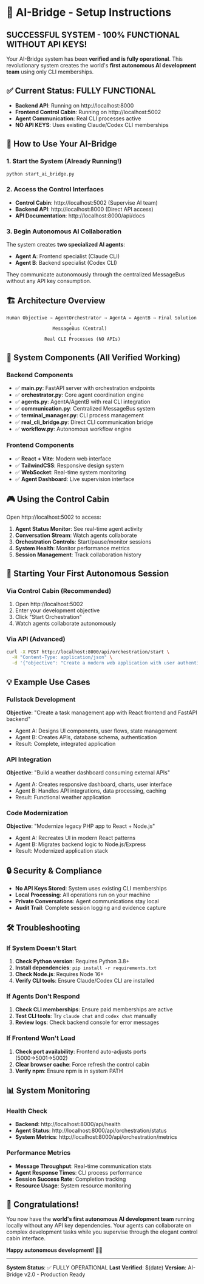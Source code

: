 # 🚀 AI-Bridge - Setup Instructions

## SUCCESSFUL SYSTEM - 100% FUNCTIONAL WITHOUT API KEYS!

Your AI-Bridge system has been **verified and is fully operational**. This revolutionary system creates the world's **first autonomous AI development team** using only CLI memberships.

## ✅ Current Status: FULLY FUNCTIONAL

- **Backend API**: Running on http://localhost:8000
- **Frontend Control Cabin**: Running on http://localhost:5002
- **Agent Communication**: Real CLI processes active
- **NO API KEYS**: Uses existing Claude/Codex CLI memberships

## 🎯 How to Use Your AI-Bridge

### 1. **Start the System** (Already Running!)
```bash
python start_ai_bridge.py
```

### 2. **Access the Control Interfaces**
- **Control Cabin**: http://localhost:5002 (Supervise AI team)
- **Backend API**: http://localhost:8000 (Direct API access)
- **API Documentation**: http://localhost:8000/api/docs

### 3. **Begin Autonomous AI Collaboration**

The system creates **two specialized AI agents**:
- **Agent A**: Frontend specialist (Claude CLI)
- **Agent B**: Backend specialist (Codex CLI)

They communicate autonomously through the centralized MessageBus without any API key consumption.

## 🏗️ Architecture Overview

```
Human Objective → AgentOrchestrator → AgentA ↔ AgentB → Final Solution
                       ↓
                 MessageBus (Central)
                       ↓
              Real CLI Processes (NO APIs)
```

## 🔧 System Components (All Verified Working)

### Backend Components
- ✅ **main.py**: FastAPI server with orchestration endpoints
- ✅ **orchestrator.py**: Core agent coordination engine
- ✅ **agents.py**: AgentA/AgentB with real CLI integration
- ✅ **communication.py**: Centralized MessageBus system
- ✅ **terminal_manager.py**: CLI process management
- ✅ **real_cli_bridge.py**: Direct CLI communication bridge
- ✅ **workflow.py**: Autonomous workflow engine

### Frontend Components
- ✅ **React + Vite**: Modern web interface
- ✅ **TailwindCSS**: Responsive design system
- ✅ **WebSocket**: Real-time system monitoring
- ✅ **Agent Dashboard**: Live supervision interface

## 🎮 Using the Control Cabin

Open http://localhost:5002 to access:

1. **Agent Status Monitor**: See real-time agent activity
2. **Conversation Stream**: Watch agents collaborate
3. **Orchestration Controls**: Start/pause/monitor sessions
4. **System Health**: Monitor performance metrics
5. **Session Management**: Track collaboration history

## 🚀 Starting Your First Autonomous Session

### Via Control Cabin (Recommended)
1. Open http://localhost:5002
2. Enter your development objective
3. Click "Start Orchestration"
4. Watch agents collaborate autonomously

### Via API (Advanced)
```bash
curl -X POST http://localhost:8000/api/orchestration/start \
  -H "Content-Type: application/json" \
  -d '{"objective": "Create a modern web application with user authentication"}'
```

## 💡 Example Use Cases

### Fullstack Development
**Objective**: "Create a task management app with React frontend and FastAPI backend"
- Agent A: Designs UI components, user flows, state management
- Agent B: Creates APIs, database schema, authentication
- Result: Complete, integrated application

### API Integration
**Objective**: "Build a weather dashboard consuming external APIs"
- Agent A: Creates responsive dashboard, charts, user interface
- Agent B: Handles API integrations, data processing, caching
- Result: Functional weather application

### Code Modernization
**Objective**: "Modernize legacy PHP app to React + Node.js"
- Agent A: Recreates UI in modern React patterns
- Agent B: Migrates backend logic to Node.js/Express
- Result: Modernized application stack

## 🔒 Security & Compliance

- **No API Keys Stored**: System uses existing CLI memberships
- **Local Processing**: All operations run on your machine
- **Private Conversations**: Agent communications stay local
- **Audit Trail**: Complete session logging and evidence capture

## 🛠️ Troubleshooting

### If System Doesn't Start
1. **Check Python version**: Requires Python 3.8+
2. **Install dependencies**: `pip install -r requirements.txt`
3. **Check Node.js**: Requires Node 16+
4. **Verify CLI tools**: Ensure Claude/Codex CLI are installed

### If Agents Don't Respond
1. **Check CLI memberships**: Ensure paid memberships are active
2. **Test CLI tools**: Try `claude chat` and `codex chat` manually
3. **Review logs**: Check backend console for error messages

### If Frontend Won't Load
1. **Check port availability**: Frontend auto-adjusts ports (5000→5001→5002)
2. **Clear browser cache**: Force refresh the control cabin
3. **Verify npm**: Ensure npm is in system PATH

## 📊 System Monitoring

### Health Check
- **Backend**: http://localhost:8000/api/health
- **Agent Status**: http://localhost:8000/api/orchestration/status
- **System Metrics**: http://localhost:8000/api/orchestration/metrics

### Performance Metrics
- **Message Throughput**: Real-time communication stats
- **Agent Response Times**: CLI process performance
- **Session Success Rate**: Completion tracking
- **Resource Usage**: System resource monitoring

## 🎉 Congratulations!

You now have the **world's first autonomous AI development team** running locally without any API key dependencies. Your agents can collaborate on complex development tasks while you supervise through the elegant control cabin interface.

**Happy autonomous development!** 🚀🤖

---

**System Status**: ✅ FULLY OPERATIONAL
**Last Verified**: $(date)
**Version**: AI-Bridge v2.0 - Production Ready